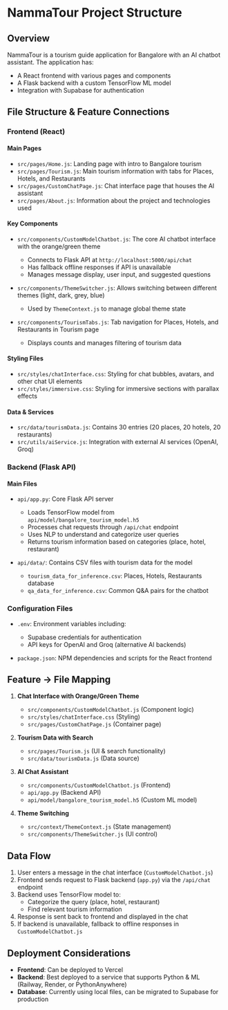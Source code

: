 # NammaTour Project Structure

## Overview
NammaTour is a tourism guide application for Bangalore with an AI chatbot assistant. The application has:
- A React frontend with various pages and components
- A Flask backend with a custom TensorFlow ML model
- Integration with Supabase for authentication

## File Structure & Feature Connections

### Frontend (React)

#### Main Pages
- `src/pages/Home.js`: Landing page with intro to Bangalore tourism
- `src/pages/Tourism.js`: Main tourism information with tabs for Places, Hotels, and Restaurants
- `src/pages/CustomChatPage.js`: Chat interface page that houses the AI assistant
- `src/pages/About.js`: Information about the project and technologies used

#### Key Components
- `src/components/CustomModelChatbot.js`: The core AI chatbot interface with the orange/green theme
  - Connects to Flask API at `http://localhost:5000/api/chat`
  - Has fallback offline responses if API is unavailable
  - Manages message display, user input, and suggested questions

- `src/components/ThemeSwitcher.js`: Allows switching between different themes (light, dark, grey, blue)
  - Used by `ThemeContext.js` to manage global theme state

- `src/components/TourismTabs.js`: Tab navigation for Places, Hotels, and Restaurants in Tourism page
  - Displays counts and manages filtering of tourism data

#### Styling Files
- `src/styles/chatInterface.css`: Styling for chat bubbles, avatars, and other chat UI elements
- `src/styles/immersive.css`: Styling for immersive sections with parallax effects

#### Data & Services
- `src/data/tourismData.js`: Contains 30 entries (20 places, 20 hotels, 20 restaurants)
- `src/utils/aiService.js`: Integration with external AI services (OpenAI, Groq)

### Backend (Flask API)

#### Main Files
- `api/app.py`: Core Flask API server
  - Loads TensorFlow model from `api/model/bangalore_tourism_model.h5`
  - Processes chat requests through `/api/chat` endpoint
  - Uses NLP to understand and categorize user queries
  - Returns tourism information based on categories (place, hotel, restaurant)

- `api/data/`: Contains CSV files with tourism data for the model
  - `tourism_data_for_inference.csv`: Places, Hotels, Restaurants database
  - `qa_data_for_inference.csv`: Common Q&A pairs for the chatbot

### Configuration Files
- `.env`: Environment variables including:
  - Supabase credentials for authentication
  - API keys for OpenAI and Groq (alternative AI backends)

- `package.json`: NPM dependencies and scripts for the React frontend

## Feature → File Mapping

1. **Chat Interface with Orange/Green Theme**
   - `src/components/CustomModelChatbot.js` (Component logic)
   - `src/styles/chatInterface.css` (Styling)
   - `src/pages/CustomChatPage.js` (Container page)

2. **Tourism Data with Search**
   - `src/pages/Tourism.js` (UI & search functionality)
   - `src/data/tourismData.js` (Data source)

3. **AI Chat Assistant**
   - `src/components/CustomModelChatbot.js` (Frontend)
   - `api/app.py` (Backend API)
   - `api/model/bangalore_tourism_model.h5` (Custom ML model)

4. **Theme Switching**
   - `src/context/ThemeContext.js` (State management)
   - `src/components/ThemeSwitcher.js` (UI control)

## Data Flow

1. User enters a message in the chat interface (`CustomModelChatbot.js`)
2. Frontend sends request to Flask backend (`app.py`) via the `/api/chat` endpoint
3. Backend uses TensorFlow model to:
   - Categorize the query (place, hotel, restaurant)
   - Find relevant tourism information
4. Response is sent back to frontend and displayed in the chat
5. If backend is unavailable, fallback to offline responses in `CustomModelChatbot.js`

## Deployment Considerations

- **Frontend**: Can be deployed to Vercel
- **Backend**: Best deployed to a service that supports Python & ML (Railway, Render, or PythonAnywhere)
- **Database**: Currently using local files, can be migrated to Supabase for production